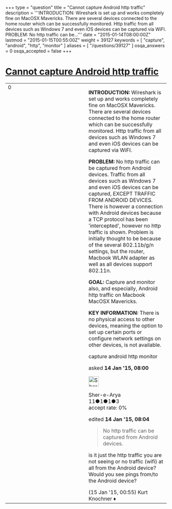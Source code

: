 +++
type = "question"
title = "Cannot capture Android http traffic"
description = '''INTRODUCTION: Wireshark is set up and works completely fine on MacOSX Mavericks. There are several devices connected to the home router which can be successfully monitored. Http traffic from all devices such as Windows 7 and even iOS devices can be captured via WiFI.  PROBLEM: No http traffic can be...'''
date = "2015-01-14T08:00:00Z"
lastmod = "2015-01-15T00:55:00Z"
weight = 39127
keywords = [ "capture", "android", "http", "monitor" ]
aliases = [ "/questions/39127" ]
osqa_answers = 0
osqa_accepted = false
+++

<div class="headNormal">

# [Cannot capture Android http traffic](/questions/39127/cannot-capture-android-http-traffic)

</div>

<div id="main-body">

<div id="askform">

<table id="question-table" style="width:100%;"><colgroup><col style="width: 50%" /><col style="width: 50%" /></colgroup><tbody><tr class="odd"><td style="width: 30px; vertical-align: top"><div class="vote-buttons"><span id="post-39127-upvote" class="ajax-command post-vote up" rel="nofollow" title="I like this post (click again to cancel)"> </span><div id="post-39127-score" class="post-score" title="current number of votes">0</div><span id="post-39127-downvote" class="ajax-command post-vote down" rel="nofollow" title="I dont like this post (click again to cancel)"> </span> <span id="favorite-mark" class="ajax-command favorite-mark" rel="nofollow" title="mark/unmark this question as favorite (click again to cancel)"> </span><div id="favorite-count" class="favorite-count"></div></div></td><td><div id="item-right"><div class="question-body"><p><strong>INTRODUCTION:</strong> Wireshark is set up and works completely fine on MacOSX Mavericks. There are several devices connected to the home router which can be successfully monitored. Http traffic from all devices such as Windows 7 and even iOS devices can be captured via WiFI.</p><p><strong>PROBLEM:</strong> No http traffic can be captured from Android devices. Traffic from all devices such as Windows 7 and even iOS devices can be captured, EXCEPT TRAFFIC FROM ANDROID DEVICES. There is however a connection with Android devices because a TCP protocol has been 'intercepted', however no http traffic is shown. Problem is initially thought to be because of the several 802.11b/g/n settings, but the router, Macbook WLAN adapter as well as all devices support 802.11n.</p><p><strong>GOAL:</strong> Capture and monitor also, and especially, Android http traffic on Macbook MacOSX Mavericks.</p><p><strong>KEY INFORMATION:</strong> There is no physical access to other devices, meaning the option to set up certain ports or configure network settings on other devices, is not available.</p></div><div id="question-tags" class="tags-container tags"><span class="post-tag tag-link-capture" rel="tag" title="see questions tagged &#39;capture&#39;">capture</span> <span class="post-tag tag-link-android" rel="tag" title="see questions tagged &#39;android&#39;">android</span> <span class="post-tag tag-link-http" rel="tag" title="see questions tagged &#39;http&#39;">http</span> <span class="post-tag tag-link-monitor" rel="tag" title="see questions tagged &#39;monitor&#39;">monitor</span></div><div id="question-controls" class="post-controls"></div><div class="post-update-info-container"><div class="post-update-info post-update-info-user"><p>asked <strong>14 Jan '15, 08:00</strong></p><img src="https://secure.gravatar.com/avatar/b350fd07242a09d7cbf1697f71fa6ea2?s=32&amp;d=identicon&amp;r=g" class="gravatar" width="32" height="32" alt="Sher-e-Arya&#39;s gravatar image" /><p><span>Sher-e-Arya</span><br />
<span class="score" title="11 reputation points">11</span><span title="1 badges"><span class="badge1">●</span><span class="badgecount">1</span></span><span title="1 badges"><span class="silver">●</span><span class="badgecount">1</span></span><span title="3 badges"><span class="bronze">●</span><span class="badgecount">3</span></span><br />
<span class="accept_rate" title="Rate of the user&#39;s accepted answers">accept rate:</span> <span title="Sher-e-Arya has no accepted answers">0%</span></p></div><div class="post-update-info post-update-info-edited"><p><span> edited <strong>14 Jan '15, 08:04</strong> </span></p></div></div><div id="comments-container-39127" class="comments-container"><span id="39146"></span><div id="comment-39146" class="comment"><div id="post-39146-score" class="comment-score"></div><div class="comment-text"><blockquote><p>No http traffic can be captured from Android devices.</p></blockquote><p>is it just the http traffic you are not seeing or no traffic (wifi) at all from the Android device? Would you see pings from/to the Android device?</p></div><div id="comment-39146-info" class="comment-info"><span class="comment-age">(15 Jan '15, 00:55)</span> <span class="comment-user userinfo">Kurt Knochner ♦</span></div></div></div><div id="comment-tools-39127" class="comment-tools"></div><div class="clear"></div><div id="comment-39127-form-container" class="comment-form-container"></div><div class="clear"></div></div></td></tr></tbody></table>

</div>

</div>

